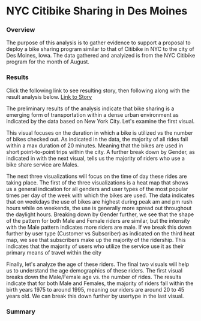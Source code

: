 # NYC Citibike Sharing in Des Moines
### Overview
The purpose of this analysis is to gather evidence to support a proposal to deploy a bike sharing program similar to that of Citibike in NYC to the city of Des Moines, Iowa. The data gathered and analyized is from the NYC Citibike program for the month of August.

### Results
Click the following link to see resulting story, then following along with the result analysis below.
[Link to Story](https://public.tableau.com/views/ChallengeStoryNYCCitibikeRiderData/NYCCitibikeRiderData?:language=en-US&:display_count=n&:origin=viz_share_link "Link to Story")

The preliminary results of the analysis indicate that bike sharing is a emerging form of transportation within a dense urban environment as indicated by the data based on New York City. Let's examine the first visual.

This visual focuses on the duration in which a bike is utilized vs the number of bikes checked out. As indicated in the data, the majority of all rides fall within a max duration of 20 minutes. Meaning that the bikes are used in short point-to-point trips within the city. A further break down by Gender, as indicated in with the next visual, tells us the majority of riders who use a bike share service are Males.

The next three visualizations will focus on the time of day these rides are taking place. The first of the three visualizations is a heat map that shows us a general indication for all genders and user types of the most popular times per day of the week with which the bikes are used. The data indicates that on weekdays the use of bikes are highest during peak am and pm rush hours while on weekends, the use is generally more spread out throughout the daylight hours. Breaking down by Gender further, we see that the shape of the pattern for both Male and Female riders are similar, but the intensity with the Male pattern indicates more riders are male. If we break this down further by user type (Customer vs Subscriber) as indicated on the third heat map, we see that subscribers make up the majority of the ridership. This indicates that the majority of users who utilize the service use it as their primary means of travel within the city

Finally, let's analyze the age of these riders. The final two visuals will help us to understand the age demographics of these riders. The first visual breaks down the Male/Female age vs. the number of rides. The results indicate that for both Male and Females, the majority of riders fall within the birth years 1975 to around 1995, meaning our riders are around 20 to 45 years old. We can break this down further by usertype in the last visual.

### Summary
